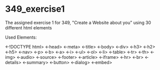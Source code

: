 # 349_exercise1
The assigned exercise 1 for 349, "Create a Website about you" using 30 different html elements

Used Elements: 
<!--Comment-->
<-!DOCTYPE html>
<-head>
<-meta>
<-title>
<-body>
<-div>
<-h3> <-h2> <-h5>
<-nav>
<-p>
<-b>
<-a>
<-i>
<-ul>
<-ol>
<-li>
<-table>
<-tr>
<-th>
<-img>
<-audio>
<-source>
<-footer>
<-article>
<-iframe>
<-hr>
<-br>
<-details>
<-summary>
<-button>
<-dialog>
<-embed>